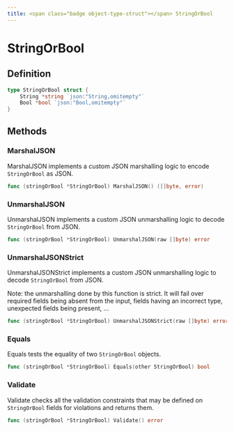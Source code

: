 ```yaml
---
title: <span class="badge object-type-struct"></span> StringOrBool
---
```

# <span class="badge object-type-struct"></span> StringOrBool

## Definition

```go
type StringOrBool struct {
    String *string `json:"String,omitempty"`
    Bool *bool `json:"Bool,omitempty"`
}
```
## Methods

### <span class="badge object-method"></span> MarshalJSON

MarshalJSON implements a custom JSON marshalling logic to encode `StringOrBool` as JSON.

```go
func (stringOrBool *StringOrBool) MarshalJSON() ([]byte, error)
```

### <span class="badge object-method"></span> UnmarshalJSON

UnmarshalJSON implements a custom JSON unmarshalling logic to decode `StringOrBool` from JSON.

```go
func (stringOrBool *StringOrBool) UnmarshalJSON(raw []byte) error
```

### <span class="badge object-method"></span> UnmarshalJSONStrict

UnmarshalJSONStrict implements a custom JSON unmarshalling logic to decode `StringOrBool` from JSON.

Note: the unmarshalling done by this function is strict. It will fail over required fields being absent from the input, fields having an incorrect type, unexpected fields being present, …

```go
func (stringOrBool *StringOrBool) UnmarshalJSONStrict(raw []byte) error
```

### <span class="badge object-method"></span> Equals

Equals tests the equality of two `StringOrBool` objects.

```go
func (stringOrBool *StringOrBool) Equals(other StringOrBool) bool
```

### <span class="badge object-method"></span> Validate

Validate checks all the validation constraints that may be defined on `StringOrBool` fields for violations and returns them.

```go
func (stringOrBool *StringOrBool) Validate() error
```

